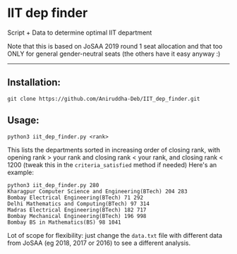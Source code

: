 # IIT dep finder
Script + Data to determine optimal IIT department

Note that this is based on JoSAA 2019 round 1 seat allocation and that too ONLY for general gender-neutral seats (the others have it easy anyway :)

---------------

## Installation:
```
git clone https://github.com/Aniruddha-Deb/IIT_dep_finder.git
```

## Usage:
```
python3 iit_dep_finder.py <rank>
```
This lists the departments sorted in increasing order of closing rank, with opening rank > your rank and closing rank < your rank, and closing rank < 1200 (tweak this in the `criteria_satisfied` method if needed)
Here's an example:
```
python3 iit_dep_finder.py 280
Kharagpur Computer Science and Engineering(BTech) 204 283
Bombay Electrical Engineering(BTech) 71 292
Delhi Mathematics and Computing(BTech) 97 314
Madras Electrical Engineering(BTech) 182 717
Bombay Mechanical Engineering(BTech) 196 998
Bombay BS in Mathematics(BS) 98 1041
```

Lot of scope for flexibility: just change the `data.txt` file with different data from JoSAA (eg 2018, 2017 or 2016) to see a different analysis.
